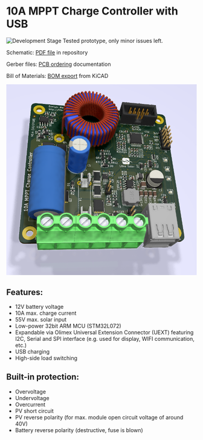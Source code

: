 # 10A MPPT Charge Controller with USB

![Development Stage](https://img.shields.io/badge/development%20stage-release%20candidate-yellow.svg) Tested prototype, only minor issues left.

Schematic: [PDF file](mppt-10a.pdf) in repository

Gerber files: [PCB ordering](http://libre.solar/docs/pcb_ordering)  documentation

Bill of Materials: [BOM export](http://libre.solar/docs/bom) from KiCAD

![Charge controller PCB](mppt-10a.png)

## Features:
- 12V battery voltage
- 10A max. charge current
- 55V max. solar input
- Low-power 32bit ARM MCU (STM32L072)
- Expandable via Olimex Universal Extension Connector (UEXT) featuring
   I2C, Serial and SPI interface (e.g. used for display, WIFI communication, etc.)
- USB charging
- High-side load switching


## Built-in protection:
- Overvoltage
- Undervoltage
- Overcurrent
- PV short circuit
- PV reverse polarity (for max. module open circuit voltage of around 40V)
- Battery reverse polarity (destructive, fuse is blown)
